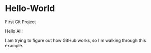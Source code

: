 # Hello-World
First Git Project

Hello All!

I am trying to figure out how GitHub works, so I'm walking through this example.
